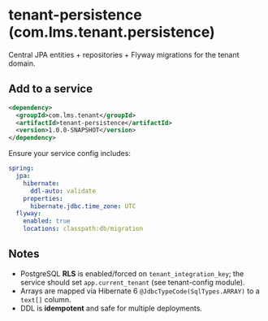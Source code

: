 # tenant-persistence (com.lms.tenant.persistence)

Central JPA entities + repositories + Flyway migrations for the tenant domain.

## Add to a service
```xml
<dependency>
  <groupId>com.lms.tenant</groupId>
  <artifactId>tenant-persistence</artifactId>
  <version>1.0.0-SNAPSHOT</version>
</dependency>
```

Ensure your service config includes:

```yaml
spring:
  jpa:
    hibernate:
      ddl-auto: validate
    properties:
      hibernate.jdbc.time_zone: UTC
  flyway:
    enabled: true
    locations: classpath:db/migration
```

## Notes

* PostgreSQL **RLS** is enabled/forced on `tenant_integration_key`; the service should set `app.current_tenant` (see tenant-config module).
* Arrays are mapped via Hibernate 6 `@JdbcTypeCode(SqlTypes.ARRAY)` to a `text[]` column.
* DDL is **idempotent** and safe for multiple deployments.

